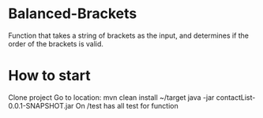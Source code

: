 # Balanced-Brackets

Function that takes a string of brackets as the input, and determines if the order of
the brackets is valid.

# How to start
Clone project Go to location: mvn clean install ~/target java -jar contactList-0.0.1-SNAPSHOT.jar
On /test has all test for function

